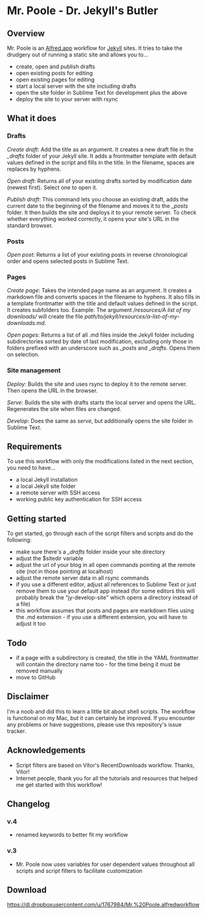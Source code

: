 # Mr. Poole - Dr. Jekyll's Butler

## Overview

Mr. Poole is an [Alfred.app](http://www.alfredapp.com) workflow for [Jekyll](http://jekyllrb.com) sites. It tries to take the drudgery out of running a static site and allows you to...
 
* create, open and publish drafts
* open existing posts for editing
* open existing pages for editing
* start a local server with the site including drafts
* open the site folder in Sublime Text for development plus the above
* deploy the site to your server with rsync

## What it does

### Drafts

*Create draft*: Add the title as an argument. It creates a new draft file in the *_drafts* folder of your Jekyll site. It adds a frontmatter template with default values defined in the script and fills in the title. In the filename, spaces are replaces by hyphens.

*Open draft*: Returns all of your existing drafts sorted by modification date (newest first). Select one to open it.

*Publish draft*: This command lets you choose an existing draft, adds the current date to the beginning of the filename and moves it to the *_posts* folder. It then builds the site and deploys it to your remote server. To check whether everything worked correctly, it opens your site's URL in the standard browser.

### Posts

*Open post*: Returns a list of your existing posts in reverse chronological order and opens selected posts in Sublime Text.

### Pages

*Create page*: Takes the intended page name as an argument. It creates a markdown file and converts spaces in the filename to hyphens. It also fills in a template frontmatter with the title and default values defined in the script. It creates subfolders too. Example: The argument */resources/A list of my downloads/* will create the file *path/to/jekyll/resources/a-list-of-my-downloads.md*.

*Open pages*: Returns a list of all .md files inside the Jekyll folder including subdirectories sorted by date of last modification, excluding only those in folders prefixed with an underscore such as *_posts* and *_drafts*. Opens them on selection.

### Site management

*Deploy*: Builds the site and uses rsync to deploy it to the remote server. Then opens the URL in the browser.

*Serve*: Builds the site with drafts starts the local server and opens the URL. Regenerates the site when files are changed.

*Develop*: Does the same as *serve*, but additionally opens the site folder in Sublime Text.

## Requirements

To use this workflow with only the modifications listed in the next section, you need to have...

* a local Jekyll installation
* a local Jekyll site folder
* a remote server with SSH access
* working public key authentication for SSH access

## Getting started

To get started, go through each of the script filters and scripts and do the following:

* make sure there's a *_drafts* folder inside your site directory
* adjust the $sitedir variable
* adjust the url of your blog in all open commands pointing at the remote site (*not* in those pointing at localhost)
* adjust the remote server data in all rsync commands
* if you use a different editor, adjust all references to Sublime Text or just remove them to use your default app instead (for some editors this will probably break the "jy-develop-site" which opens a directory instead of a file)
* this workflow assumes that posts and pages are markdown files using the .md extension - if you use a different extension, you will have to adjust it too

## Todo

* if a page with a subdirectory is created, the title in the YAML frontmatter will contain the directory name too - for the time being it must be removed manually
* move to GitHub

## Disclaimer

I'm a noob and did this to learn a little bit about shell scripts. The workflow is functional on my Mac, but it can certainly be improved. If you encounter any problems or have suggestions, please use this repository's issue tracker.

## Acknowledgements

* Script filters are based on Vítor's RecentDownloads workflow. Thanks, Vítor!
* Internet people, thank you for all the tutorials and resources that helped me get started with this workflow!

## Changelog

### v.4

* renamed keywords to better fit my workflow

### v.3

* Mr. Poole now uses variables for user dependent values throughout all scripts and script filters to facilitate customization

## Download
https://dl.dropboxusercontent.com/u/1767984/Mr.%20Poole.alfredworkflow
